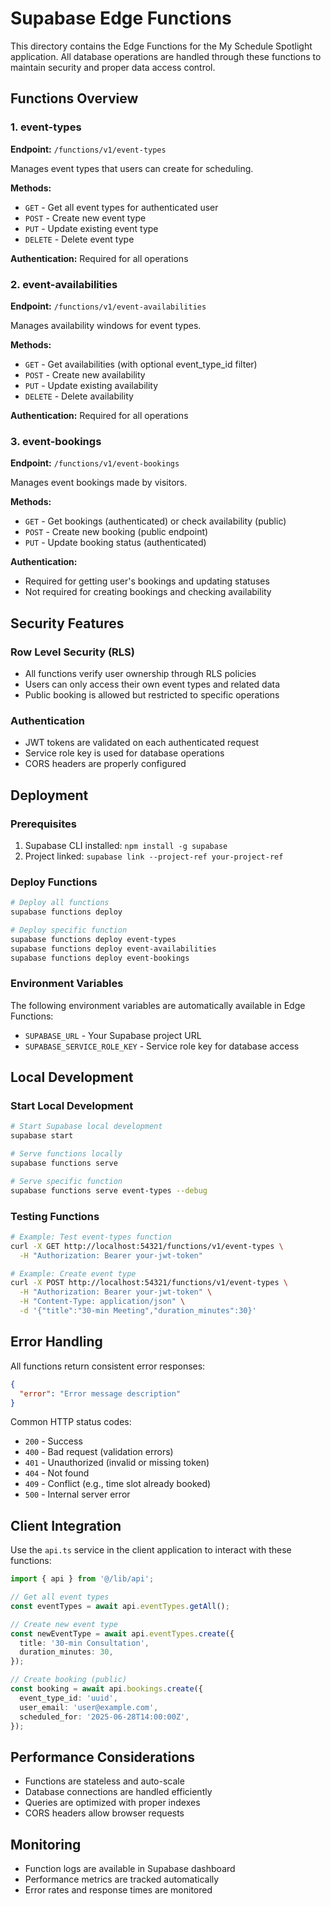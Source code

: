# Supabase Edge Functions

This directory contains the Edge Functions for the My Schedule Spotlight application. All database operations are handled through these functions to maintain security and proper data access control.

## Functions Overview

### 1. event-types

**Endpoint:** `/functions/v1/event-types`

Manages event types that users can create for scheduling.

**Methods:**

- `GET` - Get all event types for authenticated user
- `POST` - Create new event type
- `PUT` - Update existing event type
- `DELETE` - Delete event type

**Authentication:** Required for all operations

### 2. event-availabilities

**Endpoint:** `/functions/v1/event-availabilities`

Manages availability windows for event types.

**Methods:**

- `GET` - Get availabilities (with optional event_type_id filter)
- `POST` - Create new availability
- `PUT` - Update existing availability
- `DELETE` - Delete availability

**Authentication:** Required for all operations

### 3. event-bookings

**Endpoint:** `/functions/v1/event-bookings`

Manages event bookings made by visitors.

**Methods:**

- `GET` - Get bookings (authenticated) or check availability (public)
- `POST` - Create new booking (public endpoint)
- `PUT` - Update booking status (authenticated)

**Authentication:**

- Required for getting user's bookings and updating statuses
- Not required for creating bookings and checking availability

## Security Features

### Row Level Security (RLS)

- All functions verify user ownership through RLS policies
- Users can only access their own event types and related data
- Public booking is allowed but restricted to specific operations

### Authentication

- JWT tokens are validated on each authenticated request
- Service role key is used for database operations
- CORS headers are properly configured

## Deployment

### Prerequisites

1. Supabase CLI installed: `npm install -g supabase`
2. Project linked: `supabase link --project-ref your-project-ref`

### Deploy Functions

```bash
# Deploy all functions
supabase functions deploy

# Deploy specific function
supabase functions deploy event-types
supabase functions deploy event-availabilities
supabase functions deploy event-bookings
```

### Environment Variables

The following environment variables are automatically available in Edge Functions:

- `SUPABASE_URL` - Your Supabase project URL
- `SUPABASE_SERVICE_ROLE_KEY` - Service role key for database access

## Local Development

### Start Local Development

```bash
# Start Supabase local development
supabase start

# Serve functions locally
supabase functions serve

# Serve specific function
supabase functions serve event-types --debug
```

### Testing Functions

```bash
# Example: Test event-types function
curl -X GET http://localhost:54321/functions/v1/event-types \
  -H "Authorization: Bearer your-jwt-token"

# Example: Create event type
curl -X POST http://localhost:54321/functions/v1/event-types \
  -H "Authorization: Bearer your-jwt-token" \
  -H "Content-Type: application/json" \
  -d '{"title":"30-min Meeting","duration_minutes":30}'
```

## Error Handling

All functions return consistent error responses:

```json
{
  "error": "Error message description"
}
```

Common HTTP status codes:

- `200` - Success
- `400` - Bad request (validation errors)
- `401` - Unauthorized (invalid or missing token)
- `404` - Not found
- `409` - Conflict (e.g., time slot already booked)
- `500` - Internal server error

## Client Integration

Use the `api.ts` service in the client application to interact with these functions:

```typescript
import { api } from '@/lib/api';

// Get all event types
const eventTypes = await api.eventTypes.getAll();

// Create new event type
const newEventType = await api.eventTypes.create({
  title: '30-min Consultation',
  duration_minutes: 30,
});

// Create booking (public)
const booking = await api.bookings.create({
  event_type_id: 'uuid',
  user_email: 'user@example.com',
  scheduled_for: '2025-06-28T14:00:00Z',
});
```

## Performance Considerations

- Functions are stateless and auto-scale
- Database connections are handled efficiently
- Queries are optimized with proper indexes
- CORS headers allow browser requests

## Monitoring

- Function logs are available in Supabase dashboard
- Performance metrics are tracked automatically
- Error rates and response times are monitored
